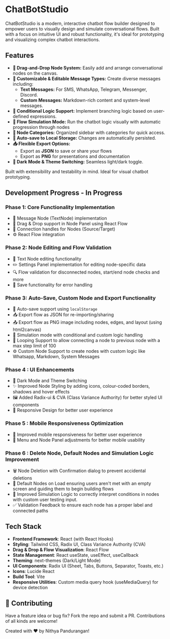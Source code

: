 # ChatBotStudio

ChatBotStudio is a modern, interactive chatbot flow builder designed to empower users to visually design and simulate conversational flows. Built with a focus on intuitive UI and robust functionality, it's ideal for prototyping and visualizing complex chatbot interactions.

## Features

- **🧱 Drag-and-Drop Node System:** Easily add and arrange conversational nodes on the canvas.
- **💬 Customizable & Editable Message Types:** Create diverse messages including:
  - **Text Messages:** For SMS, WhatsApp, Telegram, Messenger, Discord.
  - **Custom Messages:** Markdown-rich content and system-level messages.
- **🧠 Conditional Logic Support:** Implement branching logic based on user-defined expressions.
- **🔁 Flow Simulation Mode:** Run the chatbot logic visually with automatic progression through nodes
- **🎨 Node Categories:** Organized sidebar with categories for quick access.
- **💾 Auto-save to Local Storage:** Changes are automatically persisted.
- **📤 Flexible Export Options:**
  - Export as **JSON** to save or share your flows
  - Export as **PNG** for presentations and documentation
- **🌙 Dark Mode & Theme Switching:** Seamless light/dark toggle.

Built with extensibility and testability in mind. Ideal for visual chatbot prototyping.

## Development Progress - In Progress

### Phase 1: Core Functionality Implementation

- 💬 Message Node (TextNode) implementation
- 🔗 Drag & Drop support in Node Panel using React Flow
- 🔌 Connection handles for Nodes (Source/Target)
- ⚙️ React Flow integration

### Phase 2: Node Editing and Flow Validation

- 📝 Text Node editing functionality
- ✏️ Settings Panel implementation for editing node-specific data
- 🔍 Flow validation for disconnected nodes, start/end node checks and more
- 💾 Save functionality for error handling

### Phase 3: Auto-Save, Custom Node and Export Functionality

- 💾 Auto-save support using `localStorage`
- 📤 Export flow as JSON for re-importing/sharing
- 📤 Export flow as PNG image including nodes, edges, and layout (using html2canvas)
- 🔌 Simulation mode with conditional and custom logic handling
- 🚦 Looping Support to allow connecting a node to previous node with a max step limit of 100
- ⚙️ Custom Node Support to create nodes with custom logic like Whatsapp, Markdown, System Messages

### Phase 4 : UI Enhancements

- 🎨 Dark Mode and Theme Switching
- ✨ Improved Node Styling by adding icons, colour-coded borders, shadows and hover effects
- 🖼️ Added Radix-ui & CVA (Class Variance Authority) for better styled UI components
- 🚀 Responsive Design for better user experience

### Phase 5 : Mobile Responsiveness Optimization

- 📱 Improved mobile responsiveness for better user experience
- 📱 Menu and Node Panel adjustments for better mobile usability

### Phase 6 : Delete Node, Default Nodes and Simulation Logic Improvement

- 🗑️ Node Deletion with Confirmation dialog to prevent accidental deletions
- 🧱 Default Nodes on Load ensuring users aren't met with an empty screen and guiding them to begin building flows
- 🧠 Improved Simulation Logic to correctly interpret conditions in nodes with custom user testing input.
- ✅ Validation Feedback to ensure each node has a proper label and connected paths

## Tech Stack

- **Frontend Framework**: React (with React Hooks)
- **Styling**: Tailwind CSS, Radix UI, Class Variance Authority (CVA)
- **Drag & Drop & Flow Visualization**: React Flow
- **State Management**: React useState, useEffect, useCallback 
- **Theming**: next-themes (Dark/Light Mode)
- **UI Components**: Radix UI (Sheet, Tabs, Buttons, Separator, Toasts, etc.)
- **Icons**: Lucide React
- **Build Tool**: Vite
- **Responsive Utilities**: Custom media query hook (useMediaQuery) for device detection

## 🤝 Contributing

Have a feature idea or bug fix? Fork the repo and submit a PR. Contributions of all kinds are welcome!

Created with ❤️ by Nithya Pandurangan!
